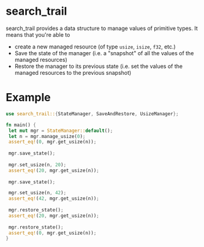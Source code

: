 # search_trail

search_trail provides a data structure to manage values of primitive types.
It means that you're able to
- create a new managed resource (of type `usize`, `isize`, `f32`, etc.)
- Save the state of the manager (i.e. a "snapshot" of all the values of the managed resources)
- Restore the manager to its previous state (i.e. set the values of the managed resources to the previous snapshot)


# Example

```rust
use search_trail::{StateManager, SaveAndRestore, UsizeManager};

fn main() {
 let mut mgr = StateManager::default();
 let n = mgr.manage_usize(0);
 assert_eq!(0, mgr.get_usize(n));
 
 mgr.save_state();
 
 mgr.set_usize(n, 20);
 assert_eq!(20, mgr.get_usize(n));
 
 mgr.save_state();

 mgr.set_usize(n, 42);
 assert_eq!(42, mgr.get_usize(n));
 
 mgr.restore_state();
 assert_eq!(20, mgr.get_usize(n));
 
 mgr.restore_state();
 assert_eq!(0, mgr.get_usize(n));
}
```